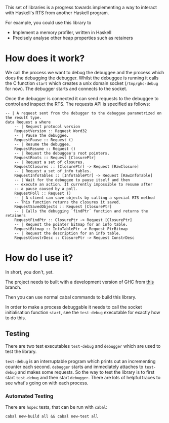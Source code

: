 This set of libraries is a progress towards implementing a way to interact
with Haskell's RTS from another Haskell program.

For example, you could use this library to
* Implement a memory profiler, written in Haskell
* Precisely analyse other heap properties such as retainers

# How does it work?

We call the process we want to debug the debuggee and the process which does
the debugging the debugger.
Whilst the debuggee is
running it calls the C function `start` which creates a unix domain socket (`/tmp/ghc-debug` for now). The debugger starts and connects to the socket.

Once the debugger is connected it can send requests to the debuggee to control
and inspect the RTS. The requests API is specified as follows:

```
-- | A request sent from the debugger to the debuggee parametrized on the result type.
data Request a where
    -- | Request protocol version
    RequestVersion :: Request Word32
    -- | Pause the debuggee.
    RequestPause :: Request ()
    -- | Resume the debuggee.
    RequestResume :: Request ()
    -- | Request the debuggee's root pointers.
    RequestRoots :: Request [ClosurePtr]
    -- | Request a set of closures.
    RequestClosures :: [ClosurePtr] -> Request [RawClosure]
    -- | Request a set of info tables.
    RequestInfoTables :: [InfoTablePtr] -> Request [RawInfoTable]
    -- | Wait for the debuggee to pause itself and then
    -- execute an action. It currently impossible to resume after
    -- a pause caused by a poll.
    RequestPoll :: Request ()
    -- | A client can save objects by calling a special RTS method
    -- This function returns the closures it saved.
    RequestSavedObjects :: Request [ClosurePtr]
    -- | Calls the debugging `findPtr` function and returns the retainers
    RequestFindPtr :: ClosurePtr -> Request [ClosurePtr]
    -- | Request the pointer bitmap for an info table.
    RequestBitmap :: InfoTablePtr -> Request PtrBitmap
    -- | Request the description for an info table.
    RequestConstrDesc :: ClosurePtr -> Request ConstrDesc
```

# How do I use it?

In short, you don't, yet.

The project needs to built with a development version of GHC from [this](https://gitlab.haskell.org/ghc/ghc/tree/wip/ghc-debug) branch.

Then you can use normal cabal commands to build this library.

In order to make a process debuggable it needs to call the socket initialisation
function `start`, see the `test-debug` executable for exactly how to do this.

## Testing

There are two test executables `test-debug` and `debugger` which are used to
test the library.

`test-debug` is an interruptable program which prints out an incrementing
counter each second. `debugger` starts and immediately attaches to `test-debug`
and makes some requests. So the way to test the library is to first start `test-debug`
and then start `debugger`. There are lots of helpful traces to see what's going
on with each process.

### Automated Testing

There are `hspec` tests, that can be run with `cabal`:

```
cabal new-build all && cabal new-test all
```
